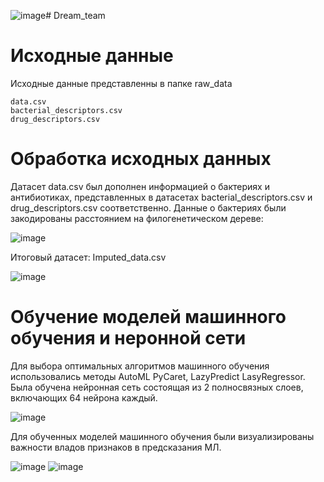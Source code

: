 ![image](https://github.com/Riddars/Dream_team/assets/80769929/5bd482a3-bda3-4275-a718-5953937b817c)# Dream_team

# Исходные данные

Исходные данные представленны в папке raw_data

    data.csv
    bacterial_descriptors.csv
    drug_descriptors.csv

# Обработка исходных данных

Датасет data.csv был дополнен информацией о бактериях и антибиотиках, представленных в датасетах bacterial_descriptors.csv и drug_descriptors.csv соответственно.
Данные о бактериях были закодированы расстоянием на филогенетическом дереве:

![image](https://github.com/Riddars/Dream_team/assets/80769929/14b52c06-f717-4bbf-9ee8-fec0421e2ee5)

Итоговый датасет:
    Imputed_data.csv

![image](https://github.com/Riddars/Dream_team/assets/80769929/ddac4856-56f1-4e3a-a823-941fca9ea53b)



# Обучение моделей машинного обучения и неронной сети

Для выбора оптимальных алгоритмов машинного обучения использовались методы AutoML PyCaret, LazyPredict LasyRegressor.
Была обучена нейронная сеть состоящая из 2 полносвязных слоев, включающих 64 нейрона каждый.

![image](https://github.com/Riddars/Dream_team/assets/80769929/8dbd7b7b-280e-4620-9c33-c4ea1e78279c)

Для обученных моделей машинного обучения были визуализированы важности владов признаков в предсказания МЛ.

![image](https://github.com/Riddars/Dream_team/assets/80769929/09ca342f-cee7-442f-bc01-447f1355cdf1)
![image](https://github.com/Riddars/Dream_team/assets/80769929/18088f8d-20a5-4de8-89cd-2e36b14eb462)


